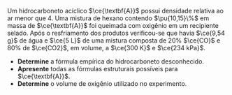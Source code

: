 Um hidrocarboneto acíclico $\ce{\textbf{A}}$ possui densidade relativa ao ar menor que $4$. Uma mistura de hexano contendo $\pu{10,15}\%$ em massa de $\ce{\textbf{A}}$ foi queimada com oxigênio em um recipiente selado. Após o resfriamento dos produtos verificou-se que havia $\ce{9,54 g}$ de água e $\ce{5 L}$ de uma mistura composta de $20\%$ $\ce{CO}$ e $80\%$ de $\ce{CO2}$, em volume, a $\ce{300 K}$ e $\ce{234 kPa}$.

- **Determine** a fórmula empírica do hidrocarboneto desconhecido.
- **Apresente** todas as fórmulas estruturais possíveis para $\ce{\textbf{A}}$.
- **Determine** o volume de oxigênio utilizado no experimento.